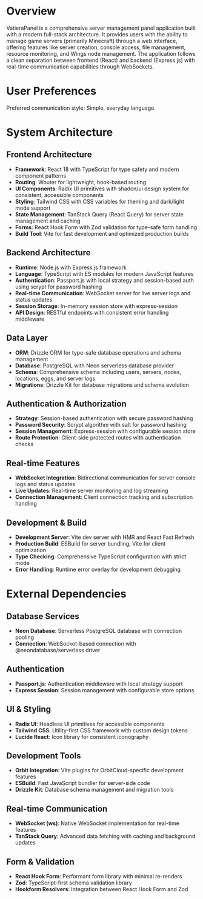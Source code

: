 # Overview

VatieraPanel is a comprehensive server management panel application built with a modern full-stack architecture. It provides users with the ability to manage game servers (primarily Minecraft) through a web interface, offering features like server creation, console access, file management, resource monitoring, and Wings node management. The application follows a clean separation between frontend (React) and backend (Express.js) with real-time communication capabilities through WebSockets.

# User Preferences

Preferred communication style: Simple, everyday language.

# System Architecture

## Frontend Architecture
- **Framework**: React 18 with TypeScript for type safety and modern component patterns
- **Routing**: Wouter for lightweight, hook-based routing
- **UI Components**: Radix UI primitives with shadcn/ui design system for consistent, accessible components
- **Styling**: Tailwind CSS with CSS variables for theming and dark/light mode support
- **State Management**: TanStack Query (React Query) for server state management and caching
- **Forms**: React Hook Form with Zod validation for type-safe form handling
- **Build Tool**: Vite for fast development and optimized production builds

## Backend Architecture
- **Runtime**: Node.js with Express.js framework
- **Language**: TypeScript with ES modules for modern JavaScript features
- **Authentication**: Passport.js with local strategy and session-based auth using scrypt for password hashing
- **Real-time Communication**: WebSocket server for live server logs and status updates
- **Session Storage**: In-memory session store with express-session
- **API Design**: RESTful endpoints with consistent error handling middleware

## Data Layer
- **ORM**: Drizzle ORM for type-safe database operations and schema management
- **Database**: PostgreSQL with Neon serverless database provider
- **Schema**: Comprehensive schema including users, servers, nodes, locations, eggs, and server logs
- **Migrations**: Drizzle Kit for database migrations and schema evolution

## Authentication & Authorization
- **Strategy**: Session-based authentication with secure password hashing
- **Password Security**: Scrypt algorithm with salt for password hashing
- **Session Management**: Express-session with configurable session store
- **Route Protection**: Client-side protected routes with authentication checks

## Real-time Features
- **WebSocket Integration**: Bidirectional communication for server console logs and status updates
- **Live Updates**: Real-time server monitoring and log streaming
- **Connection Management**: Client connection tracking and subscription handling

## Development & Build
- **Development Server**: Vite dev server with HMR and React Fast Refresh
- **Production Build**: ESBuild for server bundling, Vite for client optimization
- **Type Checking**: Comprehensive TypeScript configuration with strict mode
- **Error Handling**: Runtime error overlay for development debugging

# External Dependencies

## Database Services
- **Neon Database**: Serverless PostgreSQL database with connection pooling
- **Connection**: WebSocket-based connection with @neondatabase/serverless driver

## Authentication
- **Passport.js**: Authentication middleware with local strategy support
- **Express Session**: Session management with configurable store options

## UI & Styling
- **Radix UI**: Headless UI primitives for accessible components
- **Tailwind CSS**: Utility-first CSS framework with custom design tokens
- **Lucide React**: Icon library for consistent iconography

## Development Tools
- **Orbit Integration**: Vite plugins for OrbitCloud-specific development features
- **ESBuild**: Fast JavaScript bundler for server-side code
- **Drizzle Kit**: Database schema management and migration tools

## Real-time Communication
- **WebSocket (ws)**: Native WebSocket implementation for real-time features
- **TanStack Query**: Advanced data fetching with caching and background updates

## Form & Validation
- **React Hook Form**: Performant form library with minimal re-renders
- **Zod**: TypeScript-first schema validation library
- **Hookform Resolvers**: Integration between React Hook Form and Zod
